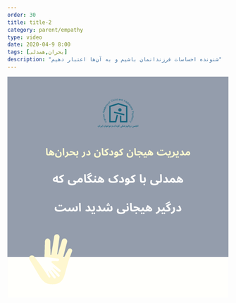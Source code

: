 ```yaml
---
order: 30
title: title-2
category: parent/empathy
type: video
date: 2020-04-9 8:00
tags: [بحران,همدلی]
description: "شنونده احساسات فرزندانمان باشیم و به آن‌ها اعتبار دهیم"
---
```


[![](../../static/images/empathy-emotional-crisis-cover.png)](../../static/videos/empathy-emotional-crisis.mp4)